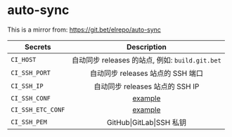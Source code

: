 # auto-sync
This is a mirror from: https://git.bet/elrepo/auto-sync

| Secrets   | Description |
|----------|:-------------:|
| `CI_HOST` | 自动同步 releases 的站点, 例如: `build.git.bet` |
| `CI_SSH_PORT` | 自动同步 releases 站点的 SSH 端口 |
| `CI_SSH_IP` | 自动同步 releases 站点的 SSH IP |
| `CI_SSH_CONF` | [example](example/CI_SSH_CONF.txt) |
| `CI_SSH_ETC_CONF` | [example](example/CI_SSH_ETC_CONF.txt) |
| `CI_SSH_PEM` | GitHub\|GitLab\|SSH 私钥 |